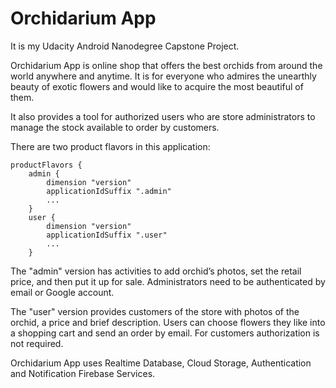 # Orchidarium App 


It is my Udacity Android Nanodegree Capstone Project.

Orchidarium App is online shop that offers the best orchids from around the world anywhere and anytime. It is for everyone who admires the unearthly beauty of exotic flowers and would like to acquire the most beautiful of them. 

It also provides a tool for authorized users who are store administrators to manage the stock available to order by customers.

There are two product flavors in this application:

    productFlavors {
        admin {
            dimension "version"
            applicationIdSuffix ".admin"
            ...
        }
        user {
            dimension "version"
            applicationIdSuffix ".user"
            ...
        }
        
 
The "admin" version has activities to add orchid’s photos, set the retail price, and then put it up for sale. Administrators need to be  authenticated by email or Google account.

The "user" version provides customers of the store with photos of the orchid, a price and brief description. Users can choose flowers they like into a shopping cart and send an order by email. For customers authorization is not required.


Orchidarium App uses Realtime Database, Cloud Storage, Authentication and Notification Firebase Services.
